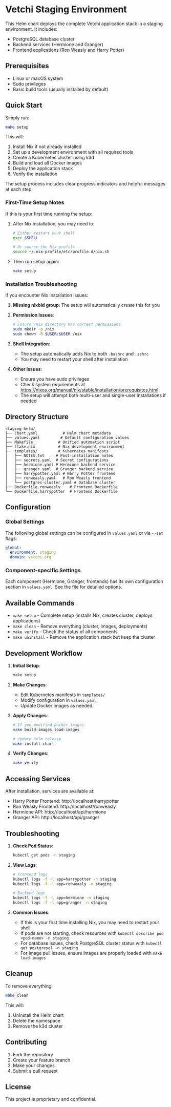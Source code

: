 # Vetchi Staging Environment

This Helm chart deploys the complete Vetchi application stack in a staging environment. It includes:

- PostgreSQL database cluster
- Backend services (Hermione and Granger)
- Frontend applications (Ron Weasly and Harry Potter)

## Prerequisites

- Linux or macOS system
- Sudo privileges
- Basic build tools (usually installed by default)

## Quick Start

Simply run:

```bash
make setup
```

This will:
1. Install Nix if not already installed
2. Set up a development environment with all required tools
3. Create a Kubernetes cluster using k3d
4. Build and load all Docker images
5. Deploy the application stack
6. Verify the installation

The setup process includes clear progress indicators and helpful messages at each step.

### First-Time Setup Notes

If this is your first time running the setup:

1. After Nix installation, you may need to:
   ```bash
   # Either restart your shell
   exec $SHELL

   # Or source the Nix profile
   source ~/.nix-profile/etc/profile.d/nix.sh
   ```

2. Then run setup again:
   ```bash
   make setup
   ```

### Installation Troubleshooting

If you encounter Nix installation issues:

1. **Missing nixbld group**: The setup will automatically create this for you
2. **Permission Issues**:
   ```bash
   # Ensure /nix directory has correct permissions
   sudo mkdir -p /nix
   sudo chown -R $USER:$USER /nix
   ```
3. **Shell Integration**:
   - The setup automatically adds Nix to both `.bashrc` and `.zshrc`
   - You may need to restart your shell after installation

4. **Other Issues**:
   - Ensure you have sudo privileges
   - Check system requirements at https://nixos.org/manual/nix/stable/installation/prerequisites.html
   - The setup will attempt both multi-user and single-user installations if needed

## Directory Structure

```
staging-helm/
├── Chart.yaml           # Helm chart metadata
├── values.yaml         # Default configuration values
├── Makefile           # Unified automation script
├── flake.nix          # Nix development environment
├── templates/         # Kubernetes manifests
│   ├── NOTES.txt     # Post-installation notes
│   ├── secrets.yaml  # Secret configurations
│   ├── hermione.yaml # Hermione backend service
│   ├── granger.yaml  # Granger backend service
│   ├── harrypotter.yaml # Harry Potter frontend
│   ├── ronweasly.yaml   # Ron Weasly frontend
│   └── postgres-cluster.yaml # Database cluster
├── Dockerfile.ronweasly    # Frontend Dockerfile
└── Dockerfile.harrypotter  # Frontend Dockerfile
```

## Configuration

### Global Settings

The following global settings can be configured in `values.yaml` or via `--set` flags:

```yaml
global:
  environment: staging
  domain: vetchi.org
```

### Component-specific Settings

Each component (Hermione, Granger, frontends) has its own configuration section in `values.yaml`. See the file for detailed options.

## Available Commands

- `make setup` - Complete setup (installs Nix, creates cluster, deploys applications)
- `make clean` - Remove everything (cluster, images, deployments)
- `make verify` - Check the status of all components
- `make uninstall` - Remove the application stack but keep the cluster

## Development Workflow

1. **Initial Setup**:
   ```bash
   make setup
   ```

2. **Make Changes**:
   - Edit Kubernetes manifests in `templates/`
   - Modify configuration in `values.yaml`
   - Update Docker images as needed

3. **Apply Changes**:
   ```bash
   # If you modified Docker images
   make build-images load-images

   # Update Helm release
   make install-chart
   ```

4. **Verify Changes**:
   ```bash
   make verify
   ```

## Accessing Services

After installation, services are available at:

- Harry Potter Frontend: http://localhost/harrypotter
- Ron Weasly Frontend: http://localhost/ronweasly
- Hermione API: http://localhost/api/hermione
- Granger API: http://localhost/api/granger

## Troubleshooting

1. **Check Pod Status**:
   ```bash
   kubectl get pods -n staging
   ```

2. **View Logs**:
   ```bash
   # Frontend logs
   kubectl logs -f -l app=harrypotter -n staging
   kubectl logs -f -l app=ronweasly -n staging

   # Backend logs
   kubectl logs -f -l app=hermione -n staging
   kubectl logs -f -l app=granger -n staging
   ```

3. **Common Issues**:
   - If this is your first time installing Nix, you may need to restart your shell
   - If pods are not starting, check resources with `kubectl describe pod <pod-name> -n staging`
   - For database issues, check PostgreSQL cluster status with `kubectl get postgresql -n staging`
   - For image pull issues, ensure images are properly loaded with `make load-images`

## Cleanup

To remove everything:

```bash
make clean
```

This will:
1. Uninstall the Helm chart
2. Delete the namespace
3. Remove the k3d cluster

## Contributing

1. Fork the repository
2. Create your feature branch
3. Make your changes
4. Submit a pull request

## License

This project is proprietary and confidential.
